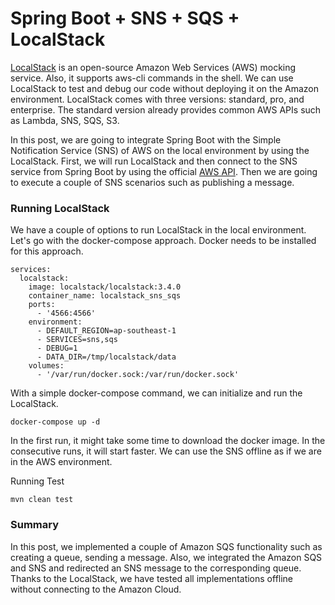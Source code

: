 # Spring Boot + SNS + SQS + LocalStack

[LocalStack](https://github.com/localstack/localstack) is an open-source Amazon Web Services (AWS) mocking service.
Also, it supports aws-cli commands in the shell. We can use LocalStack to test and debug our code without deploying it
on the Amazon environment.
LocalStack comes with three versions: standard, pro, and enterprise. The standard version already provides common AWS
APIs such as Lambda, SNS, SQS, S3.

In this post, we are going to integrate Spring Boot with the Simple Notification Service (SNS) of AWS on the local
environment by using the LocalStack.
First, we will run LocalStack and then connect to the SNS service from Spring Boot by using the
official [AWS API](https://aws.amazon.com/sdk-for-java/).
Then we are going to execute a couple of SNS scenarios such as publishing a message.

### Running LocalStack

We have a couple of options to run LocalStack in the local environment. Let's go with the docker-compose approach.
Docker needs to be installed for this approach.

```shell
services:
  localstack:
    image: localstack/localstack:3.4.0
    container_name: localstack_sns_sqs
    ports:
      - '4566:4566'
    environment:
      - DEFAULT_REGION=ap-southeast-1
      - SERVICES=sns,sqs
      - DEBUG=1
      - DATA_DIR=/tmp/localstack/data
    volumes:
      - '/var/run/docker.sock:/var/run/docker.sock'
```

With a simple docker-compose command, we can initialize and run the LocalStack.

```shell
docker-compose up -d
```

In the first run, it might take some time to download the docker image. In the consecutive runs, it will start faster.
We can use the SNS offline as if we are in the AWS environment.

Running Test

```shell
mvn clean test
```

### Summary

In this post, we implemented a couple of Amazon SQS functionality such as creating a queue, sending a message.
Also, we integrated the Amazon SQS and SNS and redirected an SNS message to the corresponding queue. Thanks to the
LocalStack,
we have tested all implementations offline without connecting to the Amazon Cloud.

